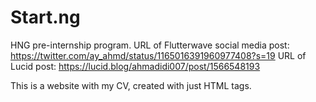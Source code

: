 # Start.ng
HNG pre-internship program.
URL of Flutterwave social media post: https://twitter.com/ay_ahmd/status/1165016391960977408?s=19
URL of Lucid post: https://lucid.blog/ahmadidi007/post/1566548193

This is a website with my CV, created with just HTML tags.
